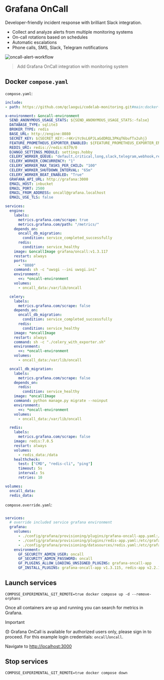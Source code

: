 # Grafana OnCall

Developer-friendly incident response with brilliant Slack integration.

- Collect and analyze alerts from multiple monitoring systems
- On-call rotations based on schedules
- Automatic escalations
- Phone calls, SMS, Slack, Telegram notifications

![oncall-alert-workflow](https://grafana.com/static/img/docs/oncall/oncall-alert-workflow.png)

> Add Grafana OnCall integration with monitoring system

## Docker `compose.yaml`

`compose.yaml`:

```yaml
include:
- path: https://github.com/qclaogui/codelab-monitoring.git#main:docker-compose/monolithic-mode/logs/compose.yaml

x-environment: &oncall-environment
  SEND_ANONYMOUS_USAGE_STATS: ${SEND_ANONYMOUS_USAGE_STATS:-false}
  DATABASE_TYPE: sqlite3
  BROKER_TYPE: redis
  BASE_URL: http://engine:8080
  SECRET_KEY: ${SECRET_KEY:-r4KriYc9sL6PJLaGdDRQL3PKqT6bufTx2uhj}
  FEATURE_PROMETHEUS_EXPORTER_ENABLED: ${FEATURE_PROMETHEUS_EXPORTER_ENABLED:-true}
  REDIS_URI: redis://redis:6379/0
  DJANGO_SETTINGS_MODULE: settings.hobby
  CELERY_WORKER_QUEUE: "default,critical,long,slack,telegram,webhook,retry,celery,grafana"
  CELERY_WORKER_CONCURRENCY: "1"
  CELERY_WORKER_MAX_TASKS_PER_CHILD: "100"
  CELERY_WORKER_SHUTDOWN_INTERVAL: "65m"
  CELERY_WORKER_BEAT_ENABLED: "True"
  GRAFANA_API_URL: http://grafana:3000
  EMAIL_HOST: inbucket
  EMAIL_PORT: 2500
  EMAIL_FROM_ADDRESS: oncall@grafana.localhost
  EMAIL_USE_TLS: false

services:
  engine:
    labels:
      metrics.grafana.com/scrape: true
      metrics.grafana.com/path: "/metrics/"
    depends_on:
      oncall_db_migration:
        condition: service_completed_successfully
      redis:
        condition: service_healthy
    image: &oncallImage grafana/oncall:v1.3.117
    restart: always
    ports:
      - "8080"
    command: sh -c "uwsgi --ini uwsgi.ini"
    environment:
      <<: *oncall-environment
    volumes:
      - oncall_data:/var/lib/oncall

  celery:
    labels:
      metrics.grafana.com/scrape: false
    depends_on:
      oncall_db_migration:
        condition: service_completed_successfully
      redis:
        condition: service_healthy
    image: *oncallImage
    restart: always
    command: sh -c "./celery_with_exporter.sh"
    environment:
      <<: *oncall-environment
    volumes:
      - oncall_data:/var/lib/oncall

  oncall_db_migration:
    labels:
      metrics.grafana.com/scrape: false
    depends_on:
      redis:
        condition: service_healthy
    image: *oncallImage
    command: python manage.py migrate --noinput
    environment:
      <<: *oncall-environment
    volumes:
      - oncall_data:/var/lib/oncall

  redis:
    labels:
      metrics.grafana.com/scrape: false
    image: redis:7.0.5
    restart: always
    volumes:
      - redis_data:/data
    healthcheck:
      test: ["CMD", "redis-cli", "ping"]
      timeout: 5s
      interval: 5s
      retries: 10

volumes:
  oncall_data:
  redis_data:
```

`compose.override.yaml`:

```yaml

services:
  # override included service grafana environment
  grafana:
    volumes:
      - ./config/grafana/provisioning/plugins/grafana-oncall-app.yaml:/etc/grafana/provisioning/plugins/grafana-oncall-app.yaml
      - ./config/grafana/provisioning/plugins/redis-app.yaml:/etc/grafana/provisioning/plugins/redis-app.yaml
      - ./config/grafana/provisioning/datasources/redis.yaml:/etc/grafana/provisioning/datasources/redis.yaml
    environment:
      GF_SECURITY_ADMIN_USER: oncall
      GF_SECURITY_ADMIN_PASSWORD: oncall
      GF_PLUGINS_ALLOW_LOADING_UNSIGNED_PLUGINS: grafana-oncall-app
      GF_INSTALL_PLUGINS: grafana-oncall-app v1.3.115, redis-app v2.2.1
```

## Launch services

```shell
COMPOSE_EXPERIMENTAL_GIT_REMOTE=true docker compose up -d --remove-orphans
```

Once all containers are up and running you can search for metrics in Grafana.

> [!IMPORTANT]  
> 😞 Grafana OnCall is available for authorized users only, please sign in to proceed. For this example login credentials: `oncall`/`oncall`.

Navigate to [http://localhost:3000](http://localhost:3000)

## Stop services

```shell
COMPOSE_EXPERIMENTAL_GIT_REMOTE=true docker compose down
```
